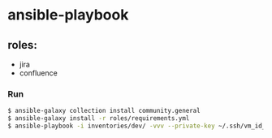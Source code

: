 # ansible-playbook

## roles:
- jira
- confluence

### Run
```bash
$ ansible-galaxy collection install community.general
$ ansible-galaxy install -r roles/requirements.yml
$ ansible-playbook -i inventories/dev/ -vvv --private-key ~/.ssh/vm_id_rsa.key.key playbook.yml
```
